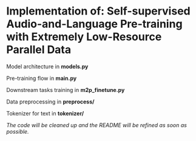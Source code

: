 # Implementation of: Self-supervised Audio-and-Language Pre-training with Extremely Low-Resource Parallel Data

Model architecture in __models.py__

Pre-training flow in __main.py__

Downstream tasks training in __m2p_finetune.py__

Data preprocessing in __preprocess/__

Tokenizer for text in __tokenizer/__

*The code will be cleaned up and the README will be refined as soon as possible.*
